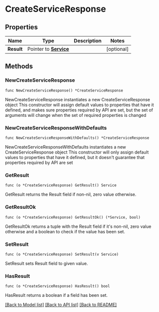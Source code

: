 # CreateServiceResponse

## Properties

Name | Type | Description | Notes
------------ | ------------- | ------------- | -------------
**Result** | Pointer to [**Service**](Service.md) |  | [optional] 

## Methods

### NewCreateServiceResponse

`func NewCreateServiceResponse() *CreateServiceResponse`

NewCreateServiceResponse instantiates a new CreateServiceResponse object
This constructor will assign default values to properties that have it defined,
and makes sure properties required by API are set, but the set of arguments
will change when the set of required properties is changed

### NewCreateServiceResponseWithDefaults

`func NewCreateServiceResponseWithDefaults() *CreateServiceResponse`

NewCreateServiceResponseWithDefaults instantiates a new CreateServiceResponse object
This constructor will only assign default values to properties that have it defined,
but it doesn't guarantee that properties required by API are set

### GetResult

`func (o *CreateServiceResponse) GetResult() Service`

GetResult returns the Result field if non-nil, zero value otherwise.

### GetResultOk

`func (o *CreateServiceResponse) GetResultOk() (*Service, bool)`

GetResultOk returns a tuple with the Result field if it's non-nil, zero value otherwise
and a boolean to check if the value has been set.

### SetResult

`func (o *CreateServiceResponse) SetResult(v Service)`

SetResult sets Result field to given value.

### HasResult

`func (o *CreateServiceResponse) HasResult() bool`

HasResult returns a boolean if a field has been set.


[[Back to Model list]](../README.md#documentation-for-models) [[Back to API list]](../README.md#documentation-for-api-endpoints) [[Back to README]](../README.md)



